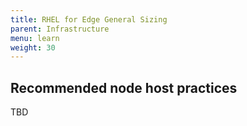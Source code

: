 ```yaml
---
title: RHEL for Edge General Sizing
parent: Infrastructure
menu: learn
weight: 30
---
```


## Recommended node host practices

TBD

